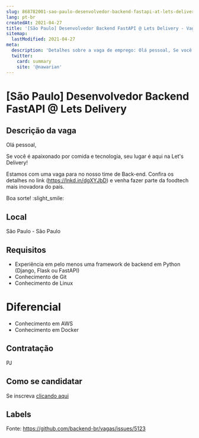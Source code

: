 ```yaml
---
slug: 868782001-sao-paulo-desenvolvedor-backend-fastapi-at-lets-delivery
lang: pt-br
createdAt: 2021-04-27
title: '[São Paulo] Desenvolvedor Backend FastAPI @ Lets Delivery - Vaga de Emprego'
sitemap:
  lastModified: 2021-04-27
meta:
  description: 'Detalhes sobre a vaga de emprego: Olá pessoal, Se você é apaixonado por comida e tecnologia, seu lugar é aqui na Let"s Delivery!  Estamos com uma vaga para no nosso time de Back-end. Confira os detalhes no link (https://lnkd.in/dgXYJbD) e venha fazer parte da foodtech mais inovadora do país. Boa sorte! :slight_smile:'
  twitter:
    card: summary
    site: '@nawarian'
---
```


# [São Paulo] Desenvolvedor Backend FastAPI @ Lets Delivery

## Descrição da vaga

Olá pessoal,

Se você é apaixonado por comida e tecnologia, seu lugar é aqui na Let's Delivery! 

Estamos com uma vaga para no nosso time de Back-end. Confira os detalhes no link (https://lnkd.in/dgXYJbD) e venha fazer parte da foodtech mais inovadora do país.

Boa sorte! :slight_smile:

## Local

São Paulo - São Paulo

## Requisitos

- Experiência em pelo menos uma framework de backend em Python (Django, Flask ou FastAPI)
- Conhecimento de Git
- Conhecimento de Linux

# Diferencial

- Conhecimento em AWS
- Conhecimento em Docker

## Contratação

PJ

## Como se candidatar

Se inscreva [clicando aqui](https://www.pyjobs.com.br/job/2497)

## Labels



Fonte: https://github.com/backend-br/vagas/issues/5123